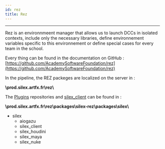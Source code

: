 ```yaml
---
id: rez
title: Rez
---
```


---

Rez is an environnmeent manager that allows us to launch DCCs in isolated contexts, include only the necessary libraries, define environnement variables specific to this environnement or define special cases for every team in the school.

Every thing can be found in the documentation on GitHub : [https://github.com/AcademySoftwareFoundation/rez](https://github.com/AcademySoftwareFoundation/rez)

In the pipeline, the REZ packeges are localized on the server in :

**\\prod.silex.artfx.fr\rez\\**

The [Plugins](../Plugins/Plugins.md) repositories and [silex_client](../Client/client.md) can be found in :

**\\prod.silex.artfx.fr\rez\packages\silex-rez\packages\silex\\**

- silex
  - aiogazu
  - silex_client
  - silex_houdini
  - silex_maya
  - silex_nuke
